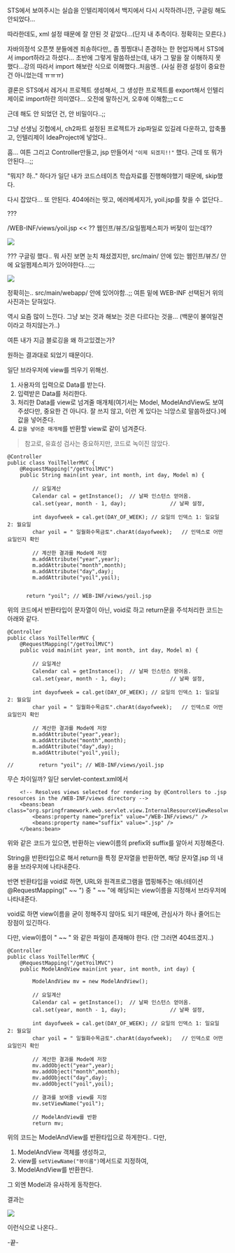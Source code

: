 STS에서 보여주시는 실습을 인텔리제이에서 백지에서 다시 시작하려니깐, 구글링 해도 안되었다...

따라한데도, xml 설정 때문에 잘 안된 것 같았다...(단지 내 추측이다. 정확히는 모른다.)

자바의정석 오픈챗 분들에겐 죄송하다만,, 좀 찡찡대니 존경하는 한 현업자께서 STS에서 import하라고 하셨다... 초반에 그렇게 말씀하셨는데, 내가 그 말을 잘 이해하지 못 했다...강의 따라서 import 해보란 식으로 이해했다..처음엔..
(사실 환경 설정이 중요한 건 아니었는데 ㅠㅠㅠ)

결론은 STS에서 레거시 프로젝트 생성해서, 그 생성한 프로젝트를 export해서 인텔리제이로 import하란 의미였다...
오전에 말하신거, 오후에 이해함;;;ㄷㄷ


근데 해도 안 되었던 건, 안 비밀이다..;;

그냥 선생님 깃헙에서, ch2파트 설정된 프로젝트가 zip파일로 있길레 다운하고, 압축풀고, 인텔리제이 IdeaProject에 넣었다..

흠... 
여튼 그리고 Controller만들고, jsp 만들어서 `"이제 되겠지!!"` 했다. 근데 또 뭐가 안된다...;;

"뭐지? 하.." 하다가 일단 내가 코드스테이츠 학습자료를 진행해야했기 때문에, skip했다.

다시 잡았다... 또 안된다. 404에러는 떳고, 에러메세지가,
yoil.jsp를 찾을 수 없단다..

???

/WEB-INF/views/yoil.jsp << ??
웹인프/뷰즈/요일쩜제스피가 버젖이 있는데??

![](https://velog.velcdn.com/images/tjdtn4484/post/8d45f3da-40a8-404c-9f1f-1ab8a36c7516/image.png)


??? 구글링 했다..
뭐 사진 보면 눈치 채셨겠지만, src/main/ 안에 있는 웹인프/뷰즈/ 안에 요일쩜제스피가 있어야한다...;;;

![](https://velog.velcdn.com/images/tjdtn4484/post/751dd638-80b0-476f-94ab-0c5927d53200/image.png)

정확히는.. src/main/webapp/ 안에 있어야함..;;
여튼 밑에 WEB-INF 선택된거 위의 사진과는 닫혀있다.

역시 요즘 많이 느낀다. 그냥 보는 것과 해보는 것은 다르다는 것을...
(백문이 불여일견 이라고 하지않는가..)



여튼 내가 지금 블로깅을 왜 하고있겠는가?

원하는 결과대로 되었기 때문이다.


일단 브라우저에 view를 띄우기 위해선.
1. 사용자의 입력으로 Data를 받는다.
2. 입력받은 Data를 처리한다.
3. 처리한 Data를 view로 넘겨줄 매개체(여기서는 Model, ModelAndView도 보여주셨다만, 중요한 건 아니다. 잘 쓰지 않고, 이런 게 있다는 늬앙스로 말씀하셨다.)에 값을 넣어준다.
4. `값을 넣어준 매개체`를 반환할 view로 같이 넘겨준다.

> 참고로, 유효성 검사는 중요하지만, 코드로 녹이진 않았다. 





```
@Controller
public class YoilTellerMVC {
    @RequestMapping("/getYoilMVC")
    public String main(int year, int month, int day, Model m) {

        // 요일계산
        Calendar cal = getInstance();  // 날짜 인스턴스 얻어옴.
        cal.set(year, month - 1, day);              // 날짜 설정,

        int dayofweek = cal.get(DAY_OF_WEEK); // 요일의 인덱스 1: 일요일 2: 월요일
        char yoil = " 일월화수목금토".charAt(dayofweek);   // 인덱스로 어떤 요일인지 확인

        // 계산한 결과를 Mode에 저장
        m.addAttribute("year",year);
        m.addAttribute("month",month);
        m.addAttribute("day",day);
        m.addAttribute("yoil",yoil);


      return "yoil"; // WEB-INF/views/yoil.jsp
```

위의 코드에서 반환타입이 문자열이 아닌, void로 하고 return문을 주석처리한 코드는 아래와 같다.


```
@Controller
public class YoilTellerMVC {
    @RequestMapping("/getYoilMVC")
    public void main(int year, int month, int day, Model m) {

        // 요일계산
        Calendar cal = getInstance();  // 날짜 인스턴스 얻어옴.
        cal.set(year, month - 1, day);              // 날짜 설정,

        int dayofweek = cal.get(DAY_OF_WEEK); // 요일의 인덱스 1: 일요일 2: 월요일
        char yoil = " 일월화수목금토".charAt(dayofweek);   // 인덱스로 어떤 요일인지 확인

        // 계산한 결과를 Mode에 저장
        m.addAttribute("year",year);
        m.addAttribute("month",month);
        m.addAttribute("day",day);
        m.addAttribute("yoil",yoil);

//        return "yoil"; // WEB-INF/views/yoil.jsp
```


무슨 차이일까? 
일단 servlet-context.xml에서
```
	<!-- Resolves views selected for rendering by @Controllers to .jsp resources in the /WEB-INF/views directory -->
	<beans:bean class="org.springframework.web.servlet.view.InternalResourceViewResolver">
		<beans:property name="prefix" value="/WEB-INF/views/" />
		<beans:property name="suffix" value=".jsp" />
	</beans:bean>
```
위와 같은 코드가 있으면, 반환하는 view이름의 prefix와 suffix를 알아서 지정해준다.

String을 반환타입으로 해서 return을 특정 문자열을 반환하면, 해당 문자열.jsp 의 내용을 브라우저에 나타내준다.

반면 반환타입을 void로 하면, URL와 원격프로그램을 맵핑해주는 애너테이션 @RequestMapping(" ~~ ") 중 " ~~ "에 해당되는 view이름을 지정해서 브라우저에 나타내준다.

void로 하면 view이름을 굳이 정해주지 않아도 되기 때문에, 관심사가 하나 줄어드는 장점이 있긴하다.

다만, view이름이 " ~~ " 와 같은 파일이 존재해야 한다.
(안 그러면 404뜨겠지..)



```
@Controller
public class YoilTellerMVC {
    @RequestMapping("/getYoilMVC")
    public ModelAndView main(int year, int month, int day) {

        ModelAndView mv = new ModelAndView();

        // 요일계산
        Calendar cal = getInstance();  // 날짜 인스턴스 얻어옴.
        cal.set(year, month - 1, day);              // 날짜 설정,

        int dayofweek = cal.get(DAY_OF_WEEK); // 요일의 인덱스 1: 일요일 2: 월요일
        char yoil = " 일월화수목금토".charAt(dayofweek);   // 인덱스로 어떤 요일인지 확인

        // 계산한 결과를 Mode에 저장
        mv.addObject("year",year);
        mv.addObject("month",month);
        mv.addObject("day",day);
        mv.addObject("yoil",yoil);

        // 결과를 보여줄 view를 지정
        mv.setViewName("yoil");

        // ModelAndView를 반환		
        return mv; 
```
위의 코드는 ModelAndView를 반환타입으로 하게한다..
다만,
>
1. ModelAndView 객체를 생성하고,
2. view를 `setViewName("뷰이름")`메서드로 지정하여,
3. ModelAndView를 반환한다.

그 외엔 Model과 유사하게 동작한다.

결과는

![](https://velog.velcdn.com/images/tjdtn4484/post/c1781a5c-37ed-47e1-8bf7-a45dfd30db25/image.PNG)



이런식으로 나온다..

-끝-
